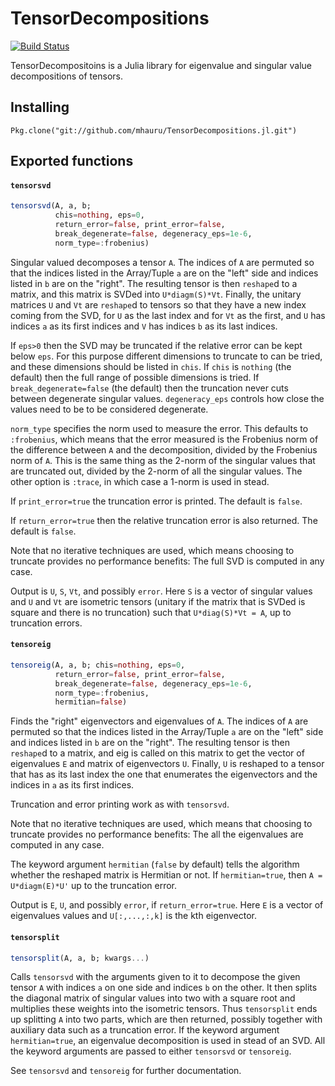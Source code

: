 # TensorDecompositions

[![Build Status](https://travis-ci.org/mhauru/TensorDecompositions.jl.svg?branch=master)](https://travis-ci.org/mhauru/TensorDecompositions.jl)

TensorDecompositoins is a Julia library for eigenvalue and singular value
decompositions of tensors.

## Installing
`Pkg.clone("git://github.com/mhauru/TensorDecompositions.jl.git")`

## Exported functions

#### `tensorsvd`

```julia
tensorsvd(A, a, b;
          chis=nothing, eps=0,
          return_error=false, print_error=false,
          break_degenerate=false, degeneracy_eps=1e-6,
          norm_type=:frobenius)
```
Singular valued decomposes a tensor `A`. The indices of `A` are
permuted so that the indices listed in the Array/Tuple `a` are on the "left"
side and indices listed in `b` are on the "right".  The resulting tensor is
then `reshape`d to a matrix, and this matrix is SVDed into `U*diagm(S)*Vt`.
Finally, the unitary matrices `U` and `Vt` are `reshape`d to tensors so that
they have a new index coming from the SVD, for `U` as the last index and for
`Vt` as the first, and `U` has indices `a` as its first indices and `V` has
indices `b` as its last indices.

If `eps>0` then the SVD may be truncated if the relative error can be kept
below `eps`. For this purpose different dimensions to truncate to can be tried,
and these dimensions should be listed in `chis`. If `chis` is `nothing` (the
default) then the full range of possible dimensions is tried. If
`break_degenerate=false` (the default) then the truncation never cuts between
degenerate singular values. `degeneracy_eps` controls how close the values need
to be to be considered degenerate.

`norm_type` specifies the norm used to measure the error. This defaults to
`:frobenius`, which means that the error measured is the Frobenius norm of the
difference between `A` and the decomposition, divided by the Frobenius norm of
`A`.  This is the same thing as the 2-norm of the singular values that are
truncated out, divided by the 2-norm of all the singular values. The other
option is `:trace`, in which case a 1-norm is used in stead.

If `print_error=true` the truncation error is printed. The default is `false`.

If `return_error=true` then the relative truncation error is also returned.
The default is `false`.

Note that no iterative techniques are used, which means choosing to truncate
provides no performance benefits: The full SVD is computed in any case.

Output is `U`, `S`, `Vt`, and possibly `error`. Here `S` is a vector of
singular values and `U` and `Vt` are isometric tensors (unitary if the matrix
that is SVDed is square and there is no truncation) such that  `U*diag(S)*Vt =
A`, up to truncation errors.

#### `tensoreig`

```julia
tensoreig(A, a, b; chis=nothing, eps=0,
          return_error=false, print_error=false,
          break_degenerate=false, degeneracy_eps=1e-6,
          norm_type=:frobenius,
          hermitian=false)
```
Finds the "right" eigenvectors and eigenvalues of `A`. The indices of `A` are
permuted so that the indices listed in the Array/Tuple `a` are on the "left"
side and indices listed in `b` are on the "right".  The resulting tensor is
then `reshape`d to a matrix, and eig is called on this matrix to get the vector
of eigenvalues `E` and matrix of eigenvectors `U`. Finally, `U` is reshaped to
a tensor that has as its last index the one that enumerates the eigenvectors
and the indices in `a` as its first indices.

Truncation and error printing work as with `tensorsvd`.

Note that no iterative techniques are used, which means that choosing to
truncate provides no performance benefits: The all the eigenvalues are computed
in any case.

The keyword argument `hermitian` (`false` by default) tells the algorithm
whether the reshaped matrix is Hermitian or not. If `hermitian=true`, then `A =
U*diagm(E)*U'` up to the truncation error.

Output is `E`, `U`, and possibly `error`, if `return_error=true`. Here `E` is a
vector of eigenvalues values and `U[:,...,:,k]` is the kth eigenvector.

#### `tensorsplit`

```julia
tensorsplit(A, a, b; kwargs...)
```
Calls `tensorsvd` with the arguments given to it to decompose the given tensor
`A` with indices `a` on one side and indices `b` on the other.  It then splits
the diagonal matrix of singular values into two with a square root and
multiplies these weights into the isometric tensors.  Thus `tensorsplit` ends
up splitting `A` into two parts, which are then returned, possibly together
with auxiliary data such as a truncation error. If the keyword argument
`hermitian=true`, an eigenvalue decomposition is used in stead of an SVD. All
the keyword arguments are passed to either `tensorsvd` or `tensoreig`.

See `tensorsvd` and `tensoreig` for further documentation.

